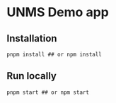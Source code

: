 # UNMS Demo app


## Installation

```
pnpm install ## or npm install
```


## Run locally

```
pnpm start ## or npm start
```